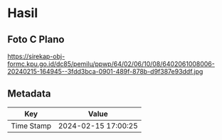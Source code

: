# Hasil

## Foto C Plano

https://sirekap-obj-formc.kpu.go.id/dc85/pemilu/ppwp/64/02/06/10/08/6402061008006-20240215-164945--3fdd3bca-0901-489f-878b-d9f387e93ddf.jpg


## Metadata

| Key        | Value               |
| ---------- | ------------------- |
| Time Stamp | 2024-02-15 17:00:25 |



